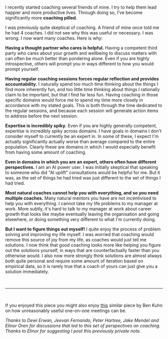 I recently started coaching several friends of mine. I try to help them lead happier and more productive lives. Through doing so, I've become significantly more **coaching pilled**. 

I was previously quite skeptical of coaching. A friend of mine once told me he had 4 coaches. I did not see why this was useful or necessary. I was wrong. I now want many coaches. Here is why:

**Having a thought partner who cares is helpful.** Having a competent third party who cares about your growth and wellbeing to discuss matters with can often be much better than pondering alone. Even if you are highly introspective, others will prompt you in ways different to how you would prompt yourself.

**Having regular coaching sessions forces regular reflection and provides accountability.** I naturally spend too much time thinking about the things I find more inherently fun, and too little time thinking about things I rationally claim to be important, but that I find far less fun. Having coaching in those specific domains would force me to spend my time more closely in accordance with my stated goals. This is both through the time dedicated to the regular sessions, and because each session will generate action items to address before the next session. 

**Expertise is incredibly spiky.** Even if you are highly generally competent, expertise is incredibly spiky across domains. I have goals in domains I don't consider myself to currently be an expert in. In some of these, I expect I'm actually significantly actually worse than average compared to the entire population. Clearly these are domains in which I would especially benefit from having some amount of coaching.

**Even in domains in which you are an expert, others often have different perspectives.** I am an AI power user. I was initially skeptical that speaking to someone who did "AI uplift" consultations would be helpful for me. But it was, as the set of things he had tried was just different to the set of things I had tried.

**Most natural coaches cannot help you with everything, and so you need multiple coaches.** Many natural mentors you have are not incentivised to help you with everything. I cannot take my life problems to my manager at work. More subtly, it's hard to talk to my manager at work about career growth that looks like maybe eventually leaving the organisation and going elsewhere, or doing something very different to what I'm currently doing.

**But I want to figure things out myself!** I quite enjoy the process of problem solving and improving my life myself. I was worried that coaching would remove this source of joy from my life, as coaches would just tell me solutions. I now think that good coaching looks more like helping you figure out the solutions yourself, in ways that are counterfactually faster than you otherwise would. I also now more strongly think solutions are almost always both quite personal and require some amount of iteration based on empirical data, so it is rarely true that a coach of yours can just give you a solution immediately.

<br>

---

<br>

If you enjoyed this piece you might also enjoy [this](https://www.benkuhn.net/11/) similar piece by Ben Kuhn on how unreasonably useful one-on-one meetings can be.

*Thanks to Dewi Erwan, Jeevan Fernando, Peter Hartree, Jake Mendel and Elinor Oren for discussions that led to this set of perspectives on coaching. Thanks to Elinor for suggesting I post this previously private note.*